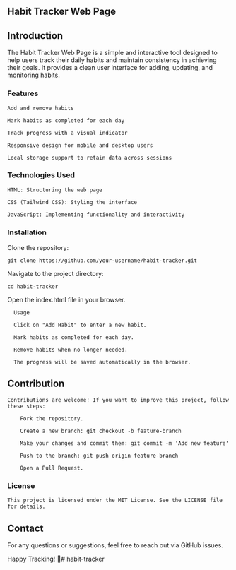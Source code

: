 ## Habit Tracker Web Page

## Introduction

  The Habit Tracker Web Page is a simple and interactive tool designed to help users track their daily habits and maintain consistency in achieving their goals. It provides a clean user interface for adding, updating, and monitoring habits.

### Features

    Add and remove habits
    
    Mark habits as completed for each day
    
    Track progress with a visual indicator
    
    Responsive design for mobile and desktop users
    
    Local storage support to retain data across sessions

### Technologies Used

    HTML: Structuring the web page
    
    CSS (Tailwind CSS): Styling the interface
    
    JavaScript: Implementing functionality and interactivity

### Installation

  Clone the repository:

    git clone https://github.com/your-username/habit-tracker.git

  Navigate to the project directory:

    cd habit-tracker

Open the index.html file in your browser.

      Usage
      
      Click on "Add Habit" to enter a new habit.
      
      Mark habits as completed for each day.
      
      Remove habits when no longer needed.

      The progress will be saved automatically in the browser.

## Contribution

    Contributions are welcome! If you want to improve this project, follow these steps:

        Fork the repository.
        
        Create a new branch: git checkout -b feature-branch
        
        Make your changes and commit them: git commit -m 'Add new feature'
        
        Push to the branch: git push origin feature-branch
        
        Open a Pull Request.

### License

    This project is licensed under the MIT License. See the LICENSE file for details.

## Contact

For any questions or suggestions, feel free to reach out via GitHub issues.

Happy Tracking! 🎯﻿# habit-tracker
